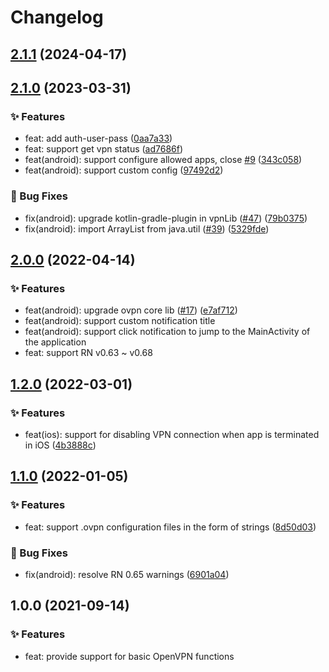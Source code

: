 # Changelog

## [2.1.1](https://github.com/ccnnde/react-native-simple-openvpn/compare/v2.1.0...v2.1.1) (2024-04-17)

## [2.1.0](https://github.com/ccnnde/react-native-simple-openvpn/compare/v2.0.0...v2.1.0) (2023-03-31)


### ✨ Features

* feat: add auth-user-pass ([0aa7a33](https://github.com/ccnnde/react-native-simple-openvpn/commit/0aa7a33))
* feat: support get vpn status ([ad7686f](https://github.com/ccnnde/react-native-simple-openvpn/commit/ad7686f))
* feat(android): support configure allowed apps, close [#9](https://github.com/ccnnde/react-native-simple-openvpn/issues/9) ([343c058](https://github.com/ccnnde/react-native-simple-openvpn/commit/343c058))
* feat(android): support custom config ([97492d2](https://github.com/ccnnde/react-native-simple-openvpn/commit/97492d2))


### 🐞 Bug Fixes

* fix(android): upgrade kotlin-gradle-plugin in vpnLib ([#47](https://github.com/ccnnde/react-native-simple-openvpn/issues/47)) ([79b0375](https://github.com/ccnnde/react-native-simple-openvpn/commit/79b0375))
* fix(android): import ArrayList from java.util ([#39](https://github.com/ccnnde/react-native-simple-openvpn/issues/39)) ([5329fde](https://github.com/ccnnde/react-native-simple-openvpn/commit/5329fde))


## [2.0.0](https://github.com/ccnnde/react-native-simple-openvpn/compare/v1.2.0...v2.0.0) (2022-04-14)


### ✨ Features

* feat(android): upgrade ovpn core lib ([#17](https://github.com/ccnnde/react-native-simple-openvpn/issues/17)) ([e7af712](https://github.com/ccnnde/react-native-simple-openvpn/commit/e7af712))
* feat(android): support custom notification title
* feat(android): support click notification to jump to the MainActivity of the application
* feat: support RN v0.63 ~ v0.68


## [1.2.0](https://github.com/ccnnde/react-native-simple-openvpn/compare/v1.1.0...v1.2.0) (2022-03-01)


### ✨ Features

* feat(ios): support for disabling VPN connection when app is terminated in iOS ([4b3888c](https://github.com/ccnnde/react-native-simple-openvpn/commit/4b3888c))


## [1.1.0](https://github.com/ccnnde/react-native-simple-openvpn/compare/v1.0.0...v1.1.0) (2022-01-05)


### ✨ Features

* feat: support .ovpn configuration files in the form of strings ([8d50d03](https://github.com/ccnnde/react-native-simple-openvpn/commit/8d50d03))


### 🐞 Bug Fixes

* fix(android): resolve RN 0.65 warnings ([6901a04](https://github.com/ccnnde/react-native-simple-openvpn/commit/6901a04))


## 1.0.0 (2021-09-14)


### ✨ Features

* feat: provide support for basic OpenVPN functions
